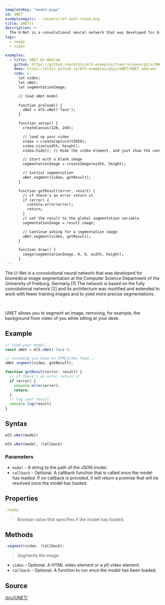```yaml
---
templateKey: "model-page"
id: UNET
exampleimgsrc: ../assets/ref-unet-round.png
title: UNET()
description: >- 
  The U-Net is a convolutional neural network that was developed for biomedical image segmentation at the Computer Science Department of the University of Freiburg, Germany.[1] The network is based on the fully convolutional network [2] and its architecture was modified and extended to work with fewer training images and to yield more precise segmentations.
tags:
  - image
  - video

examples:
  - title: UNET On Webcam
    github: https://github.com/ml5js/ml5-examples/tree/release/p5js/UNET/UNET_webcam
    demo: https://ml5js.github.io/ml5-examples/p5js/UNET/UNET_webcam/
    code: >-
      let video;
      let uNet;
      let segmentationImage;

      // load uNet model
      
      function preload() {
        uNet = ml5.uNet('face');
      }

      function setup() {
        createCanvas(320, 240);

        // load up your video
        video = createCapture(VIDEO);
        video.size(width, height);
        video.hide(); // Hide the video element, and just show the canvas

        // Start with a blank image
        segmentationImage = createImage(width, height);

        // initial segmentation
        uNet.segment(video, gotResult);
      }

      function gotResult(error, result) {
        // if there's an error return it
        if (error) {
          console.error(error);
          return;
        }
        // set the result to the global segmentation variable
        segmentationImage = result.image;

        // Continue asking for a segmentation image
        uNet.segment(video, gotResult);
      }

      function draw() {
        image(segmentationImage, 0, 0, width, height);
      }
---
```


The U-Net is a convolutional neural network that was developed for biomedical image segmentation at the Computer Science Department of the University of Freiburg, Germany.[1] The network is based on the fully convolutional network [2] and its architecture was modified and extended to work with fewer training images and to yield more precise segmentations.

<br/>

UNET allows you to segment an image, removing, for example, the background from video of you while sitting at your desk.

## Example

```javascript
// load your model...
const uNet = ml5.uNet('face');

// assuming you have an HTMLVideo feed...
uNet.segment(video, gotResult);

function gotResult(error, result) {
  // if there's an error return it
  if (error) {
    console.error(error);
    return;
  }
  // log your result
  console.log(result)
}

```


## Syntax


```javascript
ml5.uNet(model)
```

```javascript
ml5.uNet(model, ?callback)
```

### Parameters

- `model` - A string to the path of the JSON model.
- `callback` - Optional. A callback function that is called once the model has loaded. If no callback is provided, it will return a promise that will be resolved once the model has loaded.

## Properties

```javascript
.ready
```

> Boolean value that specifies if the model has loaded.


## Methods

```javascript
.segment(video, ?callback);
```

> Segments the image

- `video` - Optional. A HTML video element or a p5 video element.
- `callback` - Optional. A function to run once the model has been loaded.


## Source

[/src/UNET/](https://github.com/ml5js/ml5-library/tree/release/src/UNET)

